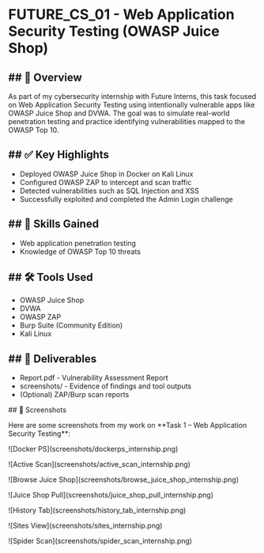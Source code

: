 # FUTURE\_CS\_01 - Web Application Security Testing (OWASP Juice Shop)

## \## 📌 Overview

As part of my cybersecurity internship with Future Interns, this task focused on Web Application Security Testing using intentionally vulnerable apps like OWASP Juice Shop and DVWA.
The goal was to simulate real-world penetration testing and practice identifying vulnerabilities mapped to the OWASP Top 10.

## \## ✅ Key Highlights

* Deployed OWASP Juice Shop in Docker on Kali Linux
* Configured OWASP ZAP to intercept and scan traffic
* Detected vulnerabilities such as SQL Injection and XSS
* Successfully exploited and completed the Admin Login challenge

## \## 🎯 Skills Gained

* Web application penetration testing
* Knowledge of OWASP Top 10 threats

## \## 🛠️ Tools Used

* OWASP Juice Shop
* DVWA
* OWASP ZAP
* Burp Suite (Community Edition)
* Kali Linux

## \## 📁 Deliverables

* Report.pdf - Vulnerability Assessment Report
* screenshots/ - Evidence of findings and tool outputs
* (Optional) ZAP/Burp scan reports



\## 📸 Screenshots



Here are some screenshots from my work on \*\*Task 1 – Web Application Security Testing\*\*:



!\[Docker PS](screenshots/dockerps\_internship.png)

!\[Active Scan](screenshots/active\_scan\_internship.png)

!\[Browse Juice Shop](screenshots/browse\_juice\_shop\_internship.png)

!\[Juice Shop Pull](screenshots/juice\_shop\_pull\_internship.png)

!\[History Tab](screenshots/history\_tab\_internship.png)

!\[Sites View](screenshots/sites\_internship.png)

!\[Spider Scan](screenshots/spider\_scan\_internship.png)


